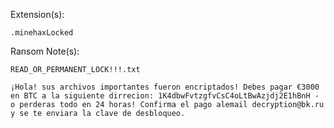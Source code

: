 Extension(s): 
```
.minehaxLocked
```
Ransom Note(s): 
```
READ_OR_PERMANENT_LOCK!!!.txt
```
```
¡Hola! sus archivos importantes fueron encriptados! Debes pagar €3000 en BTC a la siguiente dirrecion: 1K4dbwFvtzgfvCsC4oLtBwAzjdj2E1hBnH - o perderas todo en 24 horas! Confirma el pago alemail decryption@bk.ru  y se te enviara la clave de desbloqueo.
```
